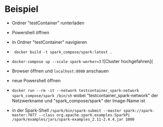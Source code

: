 # Beispiel

- Ordner "testContainer" runterladen
- Powershell öffnen
- In Ordner "testContainer" navigieren
- ```  docker build -t spark_compose/spark:latest . ```

- ``` docker-compose up --scale spark-worker=3 ```
![Cluster hochgefahren](

- Browser öffnen und ``` localhost:8080 ``` anschauen

- neue Powershell öffnen
- ``` docker run --rm -it --network testcontainer_spark-network spark_compose/spark /bin/sh ``` wobei "testcontainer_spark-network" der Netzwerkname und "spark_compose/spark" der Image-Name ist 
- in der Spark-Shell ``` /spark/bin/spark-submit --master spark://spark-master:7077 --class org.apache.spark.examples.SparkPi /spark/examples/jars/spark-examples_2.11-2.4.4.jar 1000 ```


